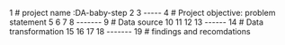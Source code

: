 1 # project name :DA-baby-step
2
3  -----
4 # Project objective: problem statement
5
6
7
8  -------
9 # Data source
10
11
12
13 ------
14 # Data transformation
15
16
17
18  -------
19 # findings and recomdations



